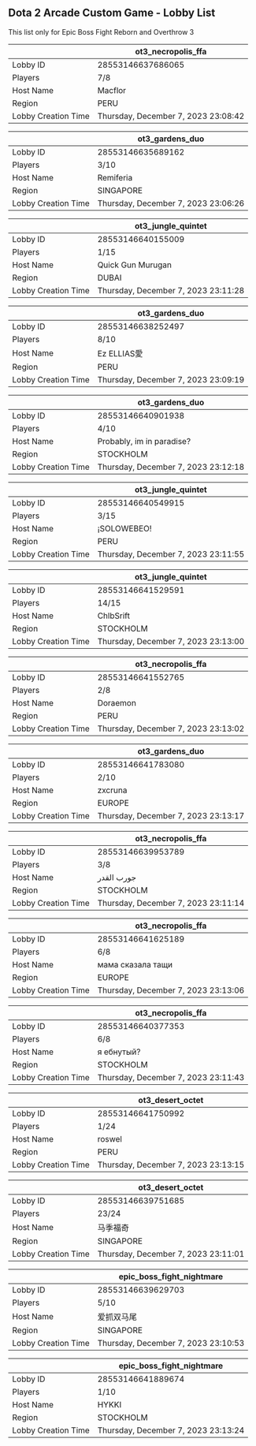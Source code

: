 ## Dota 2 Arcade Custom Game - Lobby List

This list only for Epic Boss Fight Reborn and Overthrow 3

|  | ot3_necropolis_ffa |
| ------ | ------ |
| Lobby ID | 28553146637686065 |
| Players | 7/8 |
| Host Name | Macflor |
| Region | PERU |
| Lobby Creation Time | Thursday, December 7, 2023 23:08:42 |


|  | ot3_gardens_duo |
| ------ | ------ |
| Lobby ID | 28553146635689162 |
| Players | 3/10 |
| Host Name | Remiferia |
| Region | SINGAPORE |
| Lobby Creation Time | Thursday, December 7, 2023 23:06:26 |


|  | ot3_jungle_quintet |
| ------ | ------ |
| Lobby ID | 28553146640155009 |
| Players | 1/15 |
| Host Name | Quick Gun Murugan |
| Region | DUBAI |
| Lobby Creation Time | Thursday, December 7, 2023 23:11:28 |


|  | ot3_gardens_duo |
| ------ | ------ |
| Lobby ID | 28553146638252497 |
| Players | 8/10 |
| Host Name | Ez ELLIAS愛 |
| Region | PERU |
| Lobby Creation Time | Thursday, December 7, 2023 23:09:19 |


|  | ot3_gardens_duo |
| ------ | ------ |
| Lobby ID | 28553146640901938 |
| Players | 4/10 |
| Host Name | Probably, im in paradise? |
| Region | STOCKHOLM |
| Lobby Creation Time | Thursday, December 7, 2023 23:12:18 |


|  | ot3_jungle_quintet |
| ------ | ------ |
| Lobby ID | 28553146640549915 |
| Players | 3/15 |
| Host Name | ¡SOLOWEBEO! |
| Region | PERU |
| Lobby Creation Time | Thursday, December 7, 2023 23:11:55 |


|  | ot3_jungle_quintet |
| ------ | ------ |
| Lobby ID | 28553146641529591 |
| Players | 14/15 |
| Host Name | ChlbSrift |
| Region | STOCKHOLM |
| Lobby Creation Time | Thursday, December 7, 2023 23:13:00 |


|  | ot3_necropolis_ffa |
| ------ | ------ |
| Lobby ID | 28553146641552765 |
| Players | 2/8 |
| Host Name | Doraemon |
| Region | PERU |
| Lobby Creation Time | Thursday, December 7, 2023 23:13:02 |


|  | ot3_gardens_duo |
| ------ | ------ |
| Lobby ID | 28553146641783080 |
| Players | 2/10 |
| Host Name | zxcruna |
| Region | EUROPE |
| Lobby Creation Time | Thursday, December 7, 2023 23:13:17 |


|  | ot3_necropolis_ffa |
| ------ | ------ |
| Lobby ID | 28553146639953789 |
| Players | 3/8 |
| Host Name | جورب القدر |
| Region | STOCKHOLM |
| Lobby Creation Time | Thursday, December 7, 2023 23:11:14 |


|  | ot3_necropolis_ffa |
| ------ | ------ |
| Lobby ID | 28553146641625189 |
| Players | 6/8 |
| Host Name | мама сказала тащи |
| Region | EUROPE |
| Lobby Creation Time | Thursday, December 7, 2023 23:13:06 |


|  | ot3_necropolis_ffa |
| ------ | ------ |
| Lobby ID | 28553146640377353 |
| Players | 6/8 |
| Host Name | я ебнутый? |
| Region | STOCKHOLM |
| Lobby Creation Time | Thursday, December 7, 2023 23:11:43 |


|  | ot3_desert_octet |
| ------ | ------ |
| Lobby ID | 28553146641750992 |
| Players | 1/24 |
| Host Name | roswel |
| Region | PERU |
| Lobby Creation Time | Thursday, December 7, 2023 23:13:15 |


|  | ot3_desert_octet |
| ------ | ------ |
| Lobby ID | 28553146639751685 |
| Players | 23/24 |
| Host Name | 马季福奇 |
| Region | SINGAPORE |
| Lobby Creation Time | Thursday, December 7, 2023 23:11:01 |


|  | epic_boss_fight_nightmare |
| ------ | ------ |
| Lobby ID | 28553146639629703 |
| Players | 5/10 |
| Host Name | 爱抓双马尾 |
| Region | SINGAPORE |
| Lobby Creation Time | Thursday, December 7, 2023 23:10:53 |


|  | epic_boss_fight_nightmare |
| ------ | ------ |
| Lobby ID | 28553146641889674 |
| Players | 1/10 |
| Host Name | HYKKI |
| Region | STOCKHOLM |
| Lobby Creation Time | Thursday, December 7, 2023 23:13:24 |


